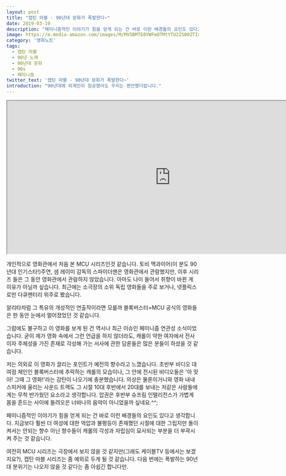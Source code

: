 ```yaml
---
layout: post
title: "캡틴 마블 - 90년대 문화가 폭발한다~"
date: 2019-03-19
description: "페미니즘적인 이야기가 힘을 얻게 되는 건 바로 이런 배경들의 요인도 있다고 생각합니다. 지금보다 훨씬 더 여성에 대한 억압과 불평등이 존재했던 시절에 대한 그립지만 돌이켜서는 안되는 향수 아닌 향수들이 캐롤의 각성과 자립심이 묘사되는 부분을 더 부곽시켜 주는 것 같습니다."
image: https://m.media-amazon.com/images/M/MV5BMTE0YWFmOTMtYTU2ZS00ZTIxLWE3OTEtYTNiYzBkZjViZThiXkEyXkFqcGdeQXVyODMzMzQ4OTI@._V1_SY1000_CR0,0,675,1000_AL_.jpg
category: '영화노트' 
tags: 
  - 캡틴 마블
  - 90년 노래
  - 90년대 문화
  - 90s
  - 페미니즘
twitter_text: '캡틴 마블 - 90년대 문화가 폭발한다~'
introduction: "90년대에 외계인이 침공했어도 우리는 편안했더랍니다."
---
```


<iframe src="https://www.imdb.com/videoembed/vi4235180569" allowfullscreen width="854" height="400"></iframe>

개인적으로 영화관에서 처음 본 MCU 시리즈인것 같습니다. 토비 맥과이어(이 분도 90년대 인기스타!)주연, 샘 레이미 감독의 스파이더맨은 영화관에서 관람했지만, 이후 시리즈 들은 그 동안 영화관에서 관람하지 않았습니다. 아마도 나이 들어서 취향이 바뀐 게 이유가 아닐까 싶습니다. 최근에는 소극장의 소위 독립 영화들을 주로 보거나, 넷플릭스로만 다큐멘터리 위주로 봤습니다.

알리타차럼 그 특유의 개성적인 연출작이라면 모를까 블록버스터=MCU 공식의 영화들은 한 동안 눈에서 멀어졌었던 것 같습니다.

그럼에도 불구하고 이 영화를 보게 된 건 역시나 최근 이슈인 페미니즘 연관성 소식이었습니다. 굳이 제가 영화 속에서 그런 언급을 하지 않더라도, 캐롤이 약한 여자에서 전사이자 주체성을 가진 존재로 각성해 가는 서사에 관한 담론들은 많은 분들이 하셨을 것 같습니다.

저는 의외로 이 영화가 끌리는 포인트가 예전의 향수라고 느꼈습니다. 초반부 비디오 대여점 체인인 블록버스터에 추락하는 캐롤의 모습이나, 그 안에 전시된 비디오들은 '아 맞아! 그때 그 영화!'라는 감탄이 나오기에 충분했습니다. 의상은 물론이거니와 영화 내내 스피커에 울리는 사운드 트랙도 그 시절 10대 후반에서 20대를 보내는 저같은 사람들에게는 무척 반가웠던 요소라고 생각합니다. 압권은 후반부 슈프림 인텔리전스가 가볍게 몸을 흔드는 사이에 들려오은 너바나의 음악이 아니었을까 싶네요.^^;

페미니즘적인 이야기가 힘을 얻게 되는 건 바로 이런 배경들의 요인도 있다고 생각합니다. 지금보다 훨씬 더 여성에 대한 억압과 불평등이 존재했던 시절에 대한 그립지만 돌이켜서는 안되는 향수 아닌 향수들이 캐롤의 각성과 자립심이 묘사되는 부분을 더 부곽시켜 주는 것 같습니다.

여전히 MCU 시리즈는 극장에서 보지 않을 것 같지만(그래도 케이블TV 등에서는 보겠지요?), 캡틴 마블 시리즈는 좀 예외로 두게 될 것 같습니다. 다음 번에는 폭발하는 90년대 분위기는 나오지 않을 것 같다는 좀 아쉽긴 합니다만.